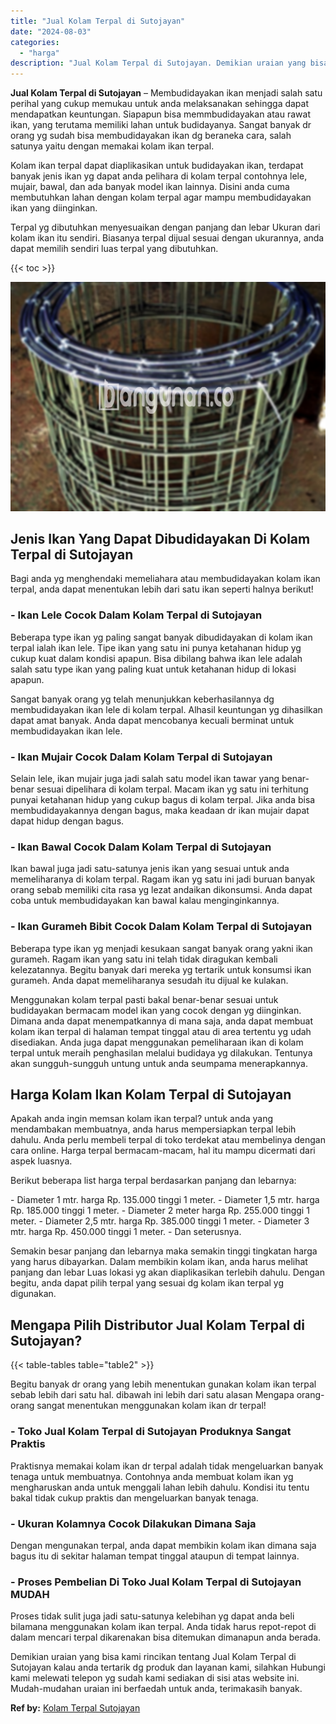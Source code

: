 ```yaml
---
title: "Jual Kolam Terpal di Sutojayan"
date: "2024-08-03"
categories: 
  - "harga"
description: "Jual Kolam Terpal di Sutojayan. Demikian uraian yang bisa kami rincikan tentang Jual Kolam Terpal di Sutojayan kalau anda tertarik dg produk dan layanan kami..."
---
```


**Jual Kolam Terpal di Sutojayan** – Membudidayakan ikan menjadi salah satu perihal yang cukup memukau untuk anda melaksanakan sehingga dapat mendapatkan keuntungan. Siapapun bisa memmbudidayakan atau rawat ikan, yang terutama memiliki lahan untuk budidayanya. Sangat banyak dr orang yg sudah bisa membudidayakan ikan dg beraneka cara, salah satunya yaitu dengan memakai kolam ikan terpal.

Kolam ikan terpal dapat diaplikasikan untuk budidayakan ikan, terdapat banyak jenis ikan yg dapat anda pelihara di kolam terpal contohnya lele, mujair, bawal, dan ada banyak model ikan lainnya. Disini anda cuma membutuhkan lahan dengan kolam terpal agar mampu membudidayakan ikan yang diinginkan.

Terpal yg dibutuhkan menyesuaikan dengan panjang dan lebar Ukuran dari kolam ikan itu sendiri. Biasanya terpal dijual sesuai dengan ukurannya, anda dapat memilih sendiri luas terpal yang dibutuhkan.

{{< toc >}}

![Jual Kolam Terpal di Sutojayan](/images/jual-kolam-terpal-60.png)

## Jenis Ikan Yang Dapat Dibudidayakan Di Kolam Terpal di Sutojayan

Bagi anda yg menghendaki memeliahara atau membudidayakan kolam ikan terpal, anda dapat menentukan lebih dari satu ikan seperti halnya berikut!

### \- Ikan Lele Cocok Dalam Kolam Terpal di Sutojayan

Beberapa type ikan yg paling sangat banyak dibudidayakan di kolam ikan terpal ialah ikan lele. Tipe ikan yang satu ini punya ketahanan hidup yg cukup kuat dalam kondisi apapun. Bisa dibilang bahwa ikan lele adalah salah satu type ikan yang paling kuat untuk ketahanan hidup di lokasi apapun.

Sangat banyak orang yg telah menunjukkan keberhasilannya dg membudidayakan ikan lele di kolam terpal. Alhasil keuntungan yg dihasilkan dapat amat banyak. Anda dapat mencobanya kecuali berminat untuk membudidayakan ikan lele.

### \- Ikan Mujair Cocok Dalam Kolam Terpal di Sutojayan

Selain lele, ikan mujair juga jadi salah satu model ikan tawar yang benar-benar sesuai dipelihara di kolam terpal. Macam ikan yg satu ini terhitung punyai ketahanan hidup yang cukup bagus di kolam terpal. Jika anda bisa membudidayakannya dengan bagus, maka keadaan dr ikan mujair dapat dapat hidup dengan bagus.

### \- Ikan Bawal Cocok Dalam Kolam Terpal di Sutojayan

Ikan bawal juga jadi satu-satunya jenis ikan yang sesuai untuk anda memeliharanya di kolam terpal. Ragam ikan yg satu ini jadi buruan banyak orang sebab memiliki cita rasa yg lezat andaikan dikonsumsi. Anda dapat coba untuk membudidayakan kan bawal kalau menginginkannya.

### \- Ikan Gurameh Bibit Cocok Dalam Kolam Terpal di Sutojayan

Beberapa type ikan yg menjadi kesukaan sangat banyak orang yakni ikan gurameh. Ragam ikan yang satu ini telah tidak diragukan kembali kelezatannya. Begitu banyak dari mereka yg tertarik untuk konsumsi ikan gurameh. Anda dapat memeliharanya sesudah itu dijual ke kulakan.

Menggunakan kolam terpal pasti bakal benar-benar sesuai untuk budidayakan bermacam model ikan yang cocok dengan yg diinginkan. Dimana anda dapat menempatkannya di mana saja, anda dapat membuat kolam ikan terpal di halaman tempat tinggal atau di area tertentu yg udah disediakan. Anda juga dapat menggunakan pemeliharaan ikan di kolam terpal untuk meraih penghasilan melalui budidaya yg dilakukan. Tentunya akan sungguh-sungguh untung untuk anda seumpama menerapkannya.

## Harga Kolam Ikan Kolam Terpal di Sutojayan

Apakah anda ingin memsan kolam ikan terpal? untuk anda yang mendambakan membuatnya, anda harus mempersiapkan terpal lebih dahulu. Anda perlu membeli terpal di toko terdekat atau membelinya dengan cara online. Harga terpal bermacam-macam, hal itu mampu dicermati dari aspek luasnya.

Berikut beberapa list harga terpal berdasarkan panjang dan lebarnya:

\- Diameter 1 mtr. harga Rp. 135.000 tinggi 1 meter. - Diameter 1,5 mtr. harga Rp. 185.000 tinggi 1 meter. - Diameter 2 meter harga Rp. 255.000 tinggi 1 meter. - Diameter 2,5 mtr. harga Rp. 385.000 tinggi 1 meter. - Diameter 3 mtr. harga Rp. 450.000 tinggi 1 meter. - Dan seterusnya.

Semakin besar panjang dan lebarnya maka semakin tinggi tingkatan harga yang harus dibayarkan. Dalam membikin kolam ikan, anda harus melihat panjang dan lebar Luas lokasi yg akan diaplikasikan terlebih dahulu. Dengan begitu, anda dapat pilih terpal yang sesuai dg kolam ikan terpal yg digunakan.

## Mengapa Pilih Distributor Jual Kolam Terpal di Sutojayan?

{{< table-tables table="table2" >}}

Begitu banyak dr orang yang lebih menentukan gunakan kolam ikan terpal sebab lebih dari satu hal. dibawah ini lebih dari satu alasan Mengapa orang-orang sangat menentukan menggunakan kolam ikan dr terpal!

### \- Toko Jual Kolam Terpal di Sutojayan Produknya Sangat Praktis

Praktisnya memakai kolam ikan dr terpal adalah tidak mengeluarkan banyak tenaga untuk membuatnya. Contohnya anda membuat kolam ikan yg mengharuskan anda untuk menggali lahan lebih dahulu. Kondisi itu tentu bakal tidak cukup praktis dan mengeluarkan banyak tenaga.

### \- Ukuran Kolamnya Cocok Dilakukan Dimana Saja

Dengan mengunakan terpal, anda dapat membikin kolam ikan dimana saja bagus itu di sekitar halaman tempat tinggal ataupun di tempat lainnya.

### \- Proses Pembelian Di Toko Jual Kolam Terpal di Sutojayan MUDAH

Proses tidak sulit juga jadi satu-satunya kelebihan yg dapat anda beli bilamana menggunakan kolam ikan terpal. Anda tidak harus repot-repot di dalam mencari terpal dikarenakan bisa ditemukan dimanapun anda berada.

Demikian uraian yang bisa kami rincikan tentang Jual Kolam Terpal di Sutojayan kalau anda tertarik dg produk dan layanan kami, silahkan Hubungi kami melewati telepon yg sudah kami sediakan di sisi atas website ini. Mudah-mudahan uraian ini berfaedah untuk anda, terimakasih banyak.

**Ref by:** [Kolam Terpal Sutojayan](https://id.wikipedia.org/wiki/Kolam)
